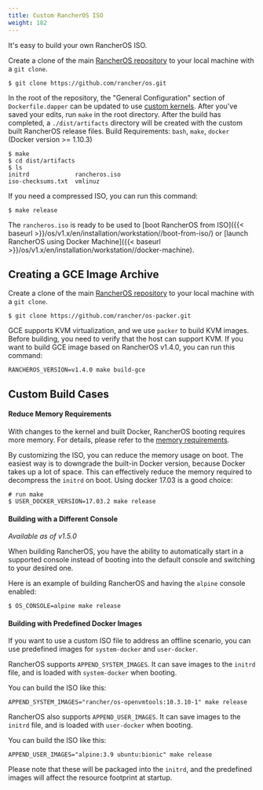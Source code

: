 ```yaml
---
title: Custom RancherOS ISO
weight: 182
---
```


It's easy to build your own RancherOS ISO.

Create a clone of the main [RancherOS repository](https://github.com/rancher/os) to your local machine with a `git clone`.

```
$ git clone https://github.com/rancher/os.git
```

In the root of the repository, the "General Configuration" section of `Dockerfile.dapper` can be updated to use [custom kernels]({{<baseurl>}}/os/v1.x/en/installation/custom-builds/custom-kernels). 
After you've saved your edits, run `make` in the root directory. After the build has completed, a `./dist/artifacts` directory will be created with the custom built RancherOS release files. 
Build Requirements: `bash`, `make`, `docker` (Docker version >= 1.10.3)

```
$ make
$ cd dist/artifacts
$ ls
initrd             rancheros.iso
iso-checksums.txt  vmlinuz
```

If you need a compressed ISO, you can run this command:

```
$ make release
```

The `rancheros.iso` is ready to be used to [boot RancherOS from ISO]({{< baseurl >}}/os/v1.x/en/installation/workstation//boot-from-iso/) or [launch RancherOS using Docker Machine]({{< baseurl >}}/os/v1.x/en/installation/workstation//docker-machine).

## Creating a GCE Image Archive

Create a clone of the main [RancherOS repository](https://github.com/rancher/os) to your local machine with a `git clone`.

```
$ git clone https://github.com/rancher/os-packer.git
```

GCE supports KVM virtualization, and we use `packer` to build KVM images. Before building, you need to verify that the host can support KVM. 
If you want to build GCE image based on RancherOS v1.4.0, you can run this command:

```
RANCHEROS_VERSION=v1.4.0 make build-gce
```

## Custom Build Cases

#### Reduce Memory Requirements

With changes to the kernel and built Docker, RancherOS booting requires more memory. For details, please refer to the [memory requirements]({{<baseurl>}}/os/v1.x/en/#hardware-requirements).

By customizing the ISO, you can reduce the memory usage on boot. The easiest way is to downgrade the built-in Docker version, because Docker takes up a lot of space. 
This can effectively reduce the memory required to decompress the `initrd` on boot. Using docker 17.03 is a good choice:

```
# run make
$ USER_DOCKER_VERSION=17.03.2 make release
```

#### Building with a Different Console

_Available as of v1.5.0_

When building RancherOS, you have the ability to automatically start in a supported console instead of booting into the default console and switching to your desired one. 

Here is an example of building RancherOS and having the `alpine` console enabled: 

```
$ OS_CONSOLE=alpine make release
```

#### Building with Predefined Docker Images

If you want to use a custom ISO file to address an offline scenario, you can use predefined images for `system-docker` and `user-docker`.

RancherOS supports `APPEND_SYSTEM_IMAGES`. It can save images to the `initrd` file, and is loaded with `system-docker` when booting.

You can build the ISO like this:

```
APPEND_SYSTEM_IMAGES="rancher/os-openvmtools:10.3.10-1" make release
```

RancherOS also supports `APPEND_USER_IMAGES`. It can save images to the `initrd` file, and is loaded with `user-docker` when booting.

You can build the ISO like this:

```
APPEND_USER_IMAGES="alpine:3.9 ubuntu:bionic" make release
```

Please note that these will be packaged into the `initrd`, and the predefined images will affect the resource footprint at startup.
